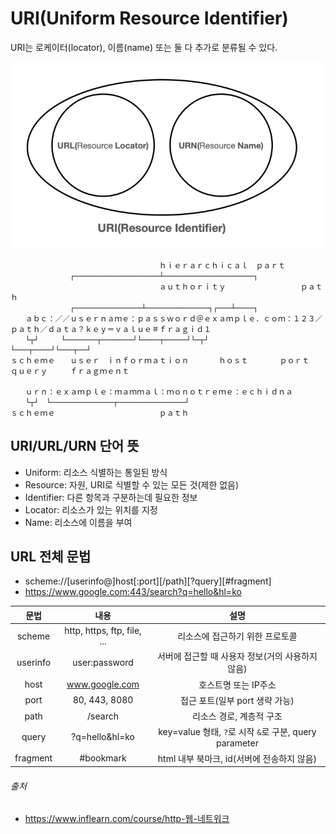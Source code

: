 # URI(Uniform Resource Identifier)

URI는 로케이터(locator), 이름(name) 또는 둘 다 추가로 분류될 수 있다.

![img.png](../image/uri_diagram.png)

```
　　　　　　　　　　　　　　　　　　　　ｈｉｅｒａｒｃｈｉｃａｌ　ｐａｒｔ
　　　　　　　　┌───────────────────┴────────────────────┐
　　　　　　　　　　　　　　　　　　　　ａｕｔｈｏｒｉｔｙ　　　　　　　　　　ｐａｔｈ
　　　　　　　　┌───────────────┴──────────────┐┌───┴────┐
　　ａｂｃ：／／ｕｓｅｒｎａｍｅ：ｐａｓｓｗｏｒｄ＠ｅｘａｍｐｌｅ．ｃｏｍ：１２３／ｐａｔｈ／ｄａｔａ？ｋｅｙ＝ｖａｌｕｅ＃ｆｒａｇｉｄ１
　　└┬┘　　　└───────┬───────┘└────┬─────┘└─┬┘　　　　　　　　└───┬────┘└───┬──┘
ｓｃｈｅｍｅ　　ｕｓｅｒ　ｉｎｆｏｒｍａｔｉｏｎ　　　　ｈｏｓｔ　　　  ｐｏｒｔ　　　　　　　　  ｑｕｅｒｙ　　　ｆｒａｇｍｅｎｔ

　　ｕｒｎ：ｅｘａｍｐｌｅ：ｍａｍｍａｌ：ｍｏｎｏｔｒｅｍｅ：ｅｃｈｉｄｎａ
　　└┬┘　└──────────────┬───────────────┘
ｓｃｈｅｍｅ　　　　　　　　　　　　　　ｐａｔｈ
```

## URI/URL/URN 단어 뜻

- Uniform: 리소스 식별하는 통일된 방식
- Resource: 자원, URI로 식별할 수 있는 모든 것(제한 없음)
- Identifier: 다른 항목과 구분하는데 필요한 정보
- Locator: 리소스가 있는 위치를 지정
- Name: 리소스에 이름을 부여

## URL 전체 문법

- scheme://[userinfo@]host[:port][/path][?query][#fragment]
- https://www.google.com:443/search?q=hello&hl=ko

|    문법    |             내용              |                       설명                       |
|:--------:|:---------------------------:|:----------------------------------------------:|
|  scheme  | http, https, ftp, file, ... |               리소스에 접근하기 위한 프로토콜                |
| userinfo |        user:password        |          서버에 접근할 때 사용자 정보(거의 사용하지 않음)          |
|   host   |       www.google.com        |                  호스트명 또는 IP주소                  |
|   port   |        80, 443, 8080        |              접근 포트(일부 port 생략 가능)              |
|   path   |           /search           |                 리소스 경로, 계층적 구조                 |
|  query   |       ?q=hello&hl=ko        | key=value 형태, `?`로 시작 `&`로 구분, query parameter |
| fragment |          #bookmark          |          html 내부 북마크, id(서버에 전송하지 않음)          |

###### 출처

- https://www.inflearn.com/course/http-웹-네트워크